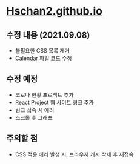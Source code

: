 # [Hschan2.github.io](https://hschan2.github.io/)

## 수정 내용 (2021.09.08) 
* 불필요한 CSS 목록 제거
* Calendar 파일 코드 수정

## 수정 예정
* 코로나 현황 프로젝트 추가
* React Project 웹 사이트 링크 추가
* 링크 접속 시 에러
* 스크롤 후 그래프 

## 주의할 점
* CSS 적용 에러 발생 시, 브라우저 캐시 삭제 후 재접속
